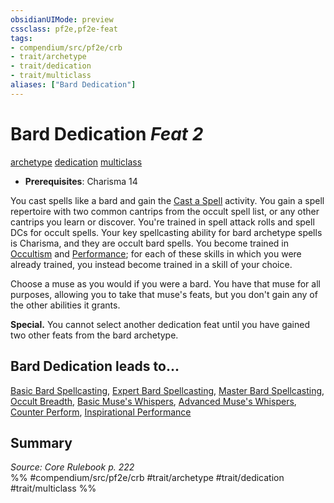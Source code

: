 ```yaml
---
obsidianUIMode: preview
cssclass: pf2e,pf2e-feat
tags:
- compendium/src/pf2e/crb
- trait/archetype
- trait/dedication
- trait/multiclass
aliases: ["Bard Dedication"]
---
```

# Bard Dedication  *Feat 2*  
[archetype](../../rules/traits/archetype.md)  [dedication](../../rules/traits/dedication.md)  [multiclass](../../rules/traits/multiclass.md)  

- **Prerequisites**: Charisma 14

You cast spells like a bard and gain the [Cast a Spell](../../rules/actions/cast-a-spell.md) activity. You gain a spell repertoire with two common cantrips from the occult spell list, or any other cantrips you learn or discover. You're trained in spell attack rolls and spell DCs for occult spells. Your key spellcasting ability for bard archetype spells is Charisma, and they are occult bard spells. You become trained in [Occultism](../skills.md#Occultism) and [Performance](../skills.md#Performance); for each of these skills in which you were already trained, you instead become trained in a skill of your choice.

Choose a muse as you would if you were a bard. You have that muse for all purposes, allowing you to take that muse's feats, but you don't gain any of the other abilities it grants.

**Special.** You cannot select another dedication feat until you have gained two other feats from the bard archetype.

## Bard Dedication leads to...

[Basic Bard Spellcasting](basic-bard-spellcasting.md), [Expert Bard Spellcasting](expert-bard-spellcasting.md), [Master Bard Spellcasting](master-bard-spellcasting.md), [Occult Breadth](occult-breadth.md), [Basic Muse's Whispers](basic-muses-whispers.md), [Advanced Muse's Whispers](advanced-muses-whispers.md), [Counter Perform](counter-perform.md), [Inspirational Performance](inspirational-performance.md)

## Summary

*Source: Core Rulebook p. 222*  
%% #compendium/src/pf2e/crb #trait/archetype #trait/dedication #trait/multiclass %%